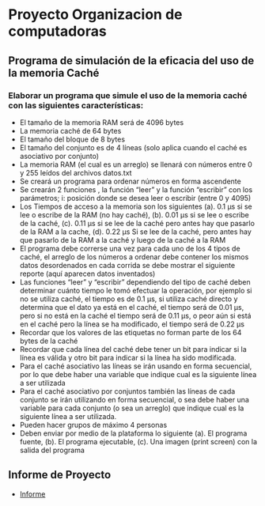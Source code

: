 # Proyecto Organizacion de computadoras

## Programa de simulación de la eficacia del uso de la memoria Caché

### Elaborar un programa que simule el uso de la memoria caché con las siguientes características:
* El tamaño de la memoria RAM será de 4096 bytes
* La memoria caché de 64 bytes
* El tamaño del bloque de 8  bytes
* El tamaño del conjunto es de 4 líneas (solo aplica cuando el caché es asociativo por conjunto) 
* La memoria RAM (el cual es un arreglo) se llenará con números entre 0 y 255 leídos del archivos datos.txt
* Se creará un programa para ordenar números en forma ascendente
* Se crearán 2  funciones , la función “leer” y la función “escribir” con los parámetros; i:  posición donde se desea leer o escribir (entre 0 y 4095)
* Los Tiempos de acceso a la memoria son los siguientes (a). 0.1 µs si se lee o escribe de la RAM (no hay caché), (b). 0.01 µs si se lee o escribe de la caché, (c). 0.11 µs si se lee de la caché pero antes hay que pasarlo de la RAM a la cache, (d). 0.22 µs Si se lee de la caché, pero antes hay que pasarlo de la RAM a la caché y luego de la caché a la RAM
* El programa debe correrse una vez para cada uno de los 4 tipos de caché, el arreglo de los números a ordenar debe contener los mismos datos desordenados en cada corrida se debe mostrar el siguiente reporte (aquí aparecen datos inventados)
* Las funciones “leer” y “escribir” dependiendo del tipo de caché deben determinar cuánto tiempo le tomó efectuar la operación, por ejemplo si no se utiliza caché, el tiempo es de 0.1 µs, si utiliza caché directo y determina que el dato ya está en el caché, el tiempo será de 0.01 µs, pero si no está en la caché el tiempo será de 0.11 µs, o peor aún si está en el caché pero  la línea se ha modificado, el tiempo será de 0.22 µs 
* Recordar que los valores de las etiquetas no forman parte de los 64 bytes de la caché
* Recordar que cada línea del caché debe tener un bit para indicar si la línea es válida y otro bit para indicar si la línea ha sido modificada.
* Para el caché asociativo las líneas se irán usando en forma secuencial, por lo que debe  haber una variable que indique cual es la siguiente línea a ser utilizada
* Para el caché asociativo por conjuntos también las líneas de cada conjunto se irán utilizando en forma secuencial, o sea debe haber una variable para cada conjunto (o sea un arreglo) que indique cual es la siguiente línea a ser utilizada.
* Pueden hacer grupos de máximo 4 personas
* Deben enviar por medio de la plataforma lo siguiente (a). El programa fuente, (b). El programa ejecutable, (c). Una imagen (print screen) con la salida del programa

## Informe de Proyecto
* [Informe](https://docs.google.com/document/d/1B3PaBSFkYSdtWjk5ftL4Imb2FI_oIRxvEKAWYX47EZ8/edit?usp=sharing)